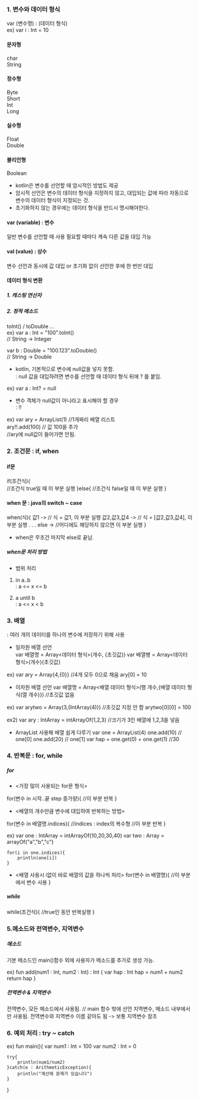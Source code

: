 ### 1. 변수와 데이터 형식
var (변수명) : (데이터 형식)  
ex) var i : Int = 10

#### 문자형
char  
String

#### 정수형
Byte  
Short  
Int  
Long  

#### 실수형
Float  
Double  

#### 불리언형
Boolean 

- kotlin은 변수를 선언할 때 암시적인 방법도 제공
- 암시적 선언은 변수의 데이터 형식을 지정하지 않고, 대입되는 값에 따라 자동으로 변수의 데이터 형식이 지정되는 것.
- 초기화하지 않는 경우에는 데이터 형식을 반드시 명시해야한다.

#### var (variable) : 변수
일반 변수를 선언할 때 사용
필요할 때마다 계속 다른 값을 대입 가능

#### val (value) : 상수
변수 선언과 동시에 값 대입 or 초기화 없이 선언한 후에 한 번만 대입

#### 데이터 형식 변환
##### 1. 캐스팅 연산자

##### 2. 정적 메소드
toInt() / toDouble ...  
ex) var a : Int = "100".toInt()  
// String -> Integer  

var b : Double = "100.123".toDouble()  
// String -> Double  

- kotlin, 기본적으로 변수에 null값을 넣지 못함.  
: null 값을 대입하려면 변수를 선언할 때 데이터 형식 뒤에  ? 를 붙임.  

ex) var a : Int? = null  

- 변수 객체가 null값이 아니라고 표시해야 할 경우  
: !!  

ex) var ary = ArrayList<Int>(1) //1개짜리 배열 리스트  
ary!!.add(100) // 값 100을 추가  
//ary에 null값이 들어가면 안됨.  

### 2. 조건문 : if, when  
#### if문  
if(조건식){  
    //조건식 true일 때 이 부분 실행
}else{
    //조건식 false일 때 이 부분 실행
}

#### when 문 : java의 switch ~ case
when(식){
    값1 -> // 식 = 값1, 이 부분 실행
    값2,값3,값4 -> // 식 = [값2,값3,값4],  이 부분 실행
    .
    .
    .
    else -> //어디에도 해당하지 않으면 이 부분 실행
}

- when은 무조건 마지막 else로 끝남.

##### when문 처리 방법
- 범위 처리 
1. in a..b  
: a <= x <= b  

2. a until b  
: a <= x < b  


### 3. 배열
: 여러 개의 데이터를 하나의 변수에 저장하기 위해 사용  

- 일차원 배열 선언  
var 배열명 = Array<데이터 형식>(개수, {초깃값})
var 배열병 = Array<데이터 형식>(개수){초깃값}

ex) var ary = Array<Int>{4,{0}} 
//4개 모두 0으로 채움
ary[0] = 10

- 이차원 배열 선언
var 배열명 = Array<배열 데이터 형식>(행 개수,{배열 데이터 형식(열 개수)}) 
//초깃값 없음

ex) var arytwo = Array<IntArray>(3,{IntArray(4)}) //초깃값 지정 안 함
arytwo[0][0] = 100

ex2) var ary : IntArray = intArrayOf(1,2,3)
//크기가 3인 배열에 1,2,3을 넣음

- ArrayList 사용해 배열 쉽게 다루기
var one = ArrayList<Int>(4)
one.add(10) // one[0]
one.add(20) // one[1]
var hap = one.get(0) + one.get(1) //30

### 4. 반복문 : for, while

##### for

- <가장 많이 사용되는 for문 형식>

for(변수 in 시작..끝 step 증가량){
    //이 부분 반복
}

- <배열의 개수만큼 변수에 대입하여 반복하는 방법>

for(변수 in 배열명.indices){
    //indices : index의 복수형
    //이 부분 반복
}

ex) var one : IntArray = intArrayOf(10,20,30,40)
    var two : Array<String> = arrayOf("a","b","c")

    for(i in one.indices){
        println(one[i])
    }

- <배열 사용시 i없이 바로 배열의 값을 하나씩 처리>
for(변수 in 배열명){
    //이 부분에서 변수 사용
}    

##### while
while(조건식){
    //true인 동안 반복실행
}


### 5.메소드와 전역변수, 지역변수

##### 메소드
기본 메소드인 main()함수 외에 사용자가 메소드를 추가로 생성 가능.

ex) fun add(num1 : Int, num2 : Int) : Int {
    var hap : Int
    hap = num1 + num2
    return hap
}

##### 전역변수 & 지역변수
전역변수, 모든 메소드에서 사용됨. // main 함수 밖에 선언
지역변수, 메소드 내부에서만 사용됨.
전역변수와 지역변수 이름 같아도 됨 -> 보통 지역변수 참조



### 6. 예외 처리 : try ~ catch
ex) fun main(){
    var num1 : Int = 100
    var num2 : Int = 0

    try{
        println(num1/num2)
    }catch(e : ArithmeticException){
        println("계산에 문제가 있습니다")
    }    
}